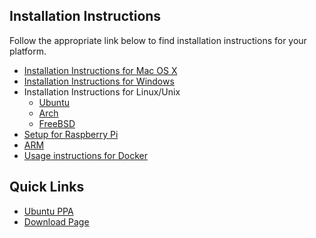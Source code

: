 ## Installation Instructions

Follow the appropriate link below to find installation instructions for
your platform.

* [Installation Instructions for Mac OS X](https://github.com/ethereum/go-ethereum/wiki/Installation-Instructions-for-Mac)
* [Installation Instructions for Windows](https://github.com/ethereum/go-ethereum/wiki/Installation-instructions-for-Windows)
* Installation Instructions for Linux/Unix
  * [Ubuntu](https://github.com/ethereum/go-ethereum/wiki/Installation-Instructions-for-Ubuntu)
  * [Arch](https://github.com/ethereum/go-ethereum/wiki/Installation-Instructions-for-Arch)
  * [FreeBSD](https://github.com/ethereum/go-ethereum/wiki/Installation-Instructions-for-FreeBSD)
* [Setup for Raspberry Pi](https://github.com/ethereum/wiki/wiki/Raspberry-Pi-instructions)
 *  [ARM](https://github.com/ethereum/go-ethereum/wiki/Installation-Instructions-for-ARM)
* [Usage instructions for Docker](https://github.com/ethereum/go-ethereum/wiki/Running-in-Docker)

## Quick Links

* [Ubuntu PPA](https://launchpad.net/~ethereum)
* [Download Page](https://geth.ethereum.org/downloads)
